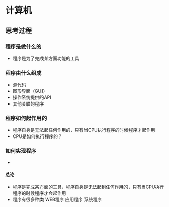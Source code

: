 # 计算机
## 思考过程
### 程序是做什么的
* 程序是为了完成某方面功能的工具
### 程序由什么组成
* 源代码 
* 图形界面（GUI）
* 操作系统提供的API
* 其他关联的程序
### 程序如何起作用的
* 程序自身是无法起任何作用的，只有当CPU执行程序的时候程序才起作用
* CPU是如何执行程序的？
### 如何实现程序
* 
#### 总论
* 程序是完成某方面的工具，程序自身是无法起到任何作用的，只有当CPU执行程序的时候程序才会起作用
* 程序有很多种类 WEB程序 应用程序 系统程序 







 

